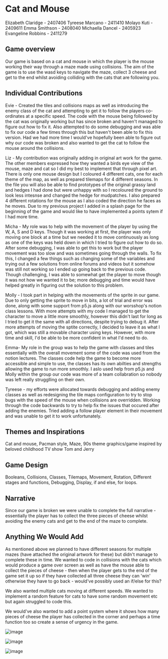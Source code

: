 # Cat and Mouse 

Elizabeth Claridge - 2407406
Tyreese Marcano - 2411410
Molayo Kuti - 2409611
Emma Smithson - 2408040
Michaella Dancel - 2405923
Evangeline Robbins - 2411279 

## Game overview

Our game is based on a cat and mouse in which the player is the mouse working their way through a maze made using collisions. The aim of the game is to use the wasd keys to navigate the maze, collect 3 cheese and get to the end whilst avoiding colliding with the cats that are following you.

## Individual Contributions

Evie - Created the tiles and collisions maps as well as introducing the enemy class of the cat and attempting to get it to follow the players co-ordinates at a specific speed. The code with the mouse being followed by the cat was originally working but has since broken and haven't managed to figure out how to fix it. Also attempted to do some debugging and was able to fix our code a few times through this but haven't been able to fix this version. Had we had more time I would've hopefully been able to figure out why our code was broken and also wanted to get the cat to follow the mouse around the collisions.

Liz - My contribution was originally adding in original art work for the game. The other members expressed how they wanted a birds eye view of the mouse, maze and cat so I did my best to implement that through pixel art. There is only one mouse design but I coloured 4 different cats, one for each theme of the map, as well as prepared tilemaps for 4 different seasons. In the file you will also be able to find prototypes of the original grassy land and hedges I had done but were unhappy with so I recoloured the ground to look less intesnse and changed the hedge for mudpatches. I also prepared 4 different rotations for the mouse as I also coded the direction he faces as he moves. Due to my previous project I added in a splash page for the beginning of the game and would like to have implemented a points sytem if I had more time. 

Micha - My role was to help with the movement of the player by using the W, A, S and D keys. Though it was working at first, the player was only moving one block at a time but we needed it to move continuously as long as one of the keys was held down in which I tried to figure out how to do so. After some debugging, I was able to get this to work but the player movement was too slow and was sometimes going through the walls. To fix this, I changed a few things such as changing some of the variables and trying out a few solutions from online forums and videos but it somehow was still not working so I ended up going back to the previous code. Though challenging, I was able to somewhat get the player to move though it was not how we wanted it to be; more debugging and time would have helped greatly in figuring out the solution to this problem.

Molly -  I took part in helping with the movements of the sprite in our game. Due to only getting the sprite to move in bits, a lot of trial and error was done, along with some support from p5.js along with our worsshop's notion class lessons. With more attempts with my code I managed to get the character to move a little more smoothly, however this didn't last for long as I tried to get it the same with all directions, despite trying to debug it. After more attempts of moving the sptite correctly, I decided to leave it as what I got, which was still a movable character using keys. However, with more time and skill, I'd be able to be more confident in what I'd need to do.

Emma- My role in the group was to help the game with classes and tiles essentially with the overall movement some of the code was used from the notion lectures. The classes code help the game to become more accessible and simple to use, the classes has its own abilties and strengths allowing the game to run more smoothly. I aslo used help from p5.js and Molly within the group our code was more of a team collabration so nobody was left really strugglling on their own.

Tyreese - my efforts were allocated towards debugging and adding enemy classes as well as redesigning the tile maps configuration to try to stop bugs with the speed of the mouse when collisions are overridden. Working through the code backwards to try to help fix the issues that occured after adding the enemies. Tried adding a follow player element in their movement and was unable to get it to work unfortunately.


## Themes and Inspirations

Cat and mouse, Pacman style, Maze, 90s theme graphics/game inspired by beloved childhood TV show Tom and Jerry

## Game Design

Booleans, Collisions, Classes, Tilemaps, Movement, Rotation, Different stages and functions, Debugging, Display, if and else, for loops.

## Narrative

Since our game is broken we were unable to complete the full narrative - essentially the player has to collect the three pieces of cheese whilst avoiding the enemy cats and get to the end of the maze to complete.

## Anything We Would Add

As mentioned above we planned to have different seasons for multiple mazes (have attached the original artwork for these) but didn't manage to complete these in time. We wanted to code in collisions with the cats which would produce a game over screen as well as have the mouse able to collect the pieces of cheese - then when the player gets to the end of the game set it up so if they have collected all three cheese they can 'win' otherwise they have to go back - would've possibly used an if/else for this?

We also wanted multiple cats moving at different speeds. We wanted to implement a random feature for cats to have some random movement etc but again struggled to code this. 

We would've also wanted to add a point system where it shows how many pieces of cheese the player has collected in the corner and perhaps a time function too so create a sense of urgency in the game. 


![image](https://github.com/evierobbins/2411279-2411410-2407406-2409611-2408040-2405923-ma2806-final-project-/assets/152863145/e1ea12c1-c28d-4267-ac25-90f402b2d420)

![image](https://github.com/evierobbins/2411279-2411410-2407406-2409611-2408040-2405923-ma2806-final-project-/assets/152863145/8bd8c6c1-f891-4bde-8ce2-12786ed97bd4)

![image](https://github.com/evierobbins/2411279-2411410-2407406-2409611-2408040-2405923-ma2806-final-project-/assets/152863145/17fdede2-622c-42af-b22e-a12a949ed263)



